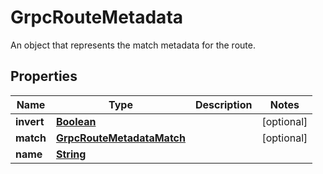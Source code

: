 

# GrpcRouteMetadata

An object that represents the match metadata for the route.

## Properties

| Name | Type | Description | Notes |
|------------ | ------------- | ------------- | -------------|
|**invert** | [**Boolean**](Boolean.md) |  |  [optional] |
|**match** | [**GrpcRouteMetadataMatch**](GrpcRouteMetadataMatch.md) |  |  [optional] |
|**name** | [**String**](String.md) |  |  |



